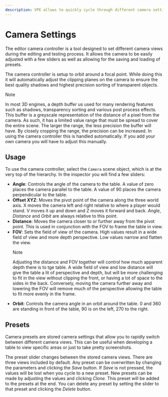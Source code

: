 ```yaml
---
description: VPE allows to quickly cycle through different camera settings while editing the table.
---
```

# Camera Settings

The editor camera controller is a tool designed to set different camera views during the editing and testing process. It allows the camera to be easily adjusted with a few sliders as well as allowing for the saving and loading of presets.

The camera controller is setup to orbit around a focal point. While doing this it will automatically adjust the clipping planes on the camera to ensure the best quality shadows and highest precision sorting of transparent objects.

> [!note]
> In most 3D engines, a depth buffer us used for many rendering features such as shadows, transparency sorting and various post process effects. This buffer is a greyscale representation of the distance of a pixel from the camera.
> As such, it has a limited value range that must be spread to cover the entire scene. The larger the range, the less precision the buffer will have. By closely cropping the range, the precision can be increased. In using the camera controller this is handled automatically. If you add your own camera you will have to adjust this manually.

## Usage

To use the camera controller, select the `Camera` scene object, which is at the very top of the hierarchy. In the inspector you will find a few sliders:

- **Angle**: Controls the angle of the camera to the table. A value of zero places the camera parallel to the table. A value of 90 places the camera perpendicular to the table.
- **Offset XYZ**: Moves the pivot point of the camera along the three world axis. X moves the camera left and right relative to where a player would stand. V moves it up and down and Z moves it forward and back. *Angle*, *Distance* and *Orbit* are always relative to this point.
- **Distance**: Moves the camera closer to or further away from the pivot point. This is used in conjunction with the FOV to frame the table in view.
- **FOV**: Sets the field of view of the camera. High values result in a wide field of view and more depth perspective. Low values narrow and flatten the view.
  > [!note]
  > Adjusting the distance and FOV together will control how much apparent depth there is to tge table. A wide field of view and low distance will give the table a lit of perspective and depth, but will be more challenging to fit in the view without clipping the front, or having a lot of space to the sides in the back. Conversely, moving the camera further away and lowering the FOV will remove much of the perspective allowing the table to fit more evenly in the frame.
- **Orbit**: Controls the camera angle in an orbit around the table. 0 and 360 are standing in front of the table, 90 is on the left, 270 to the right.

## Presets

Camera presets are stored camera settings that allow you to rapidly switch between different camera views. This can be useful when developing a table to view specific areas or just to take pretty screenshots.

The preset slider changes between the stored camera views. There are three views included by default. Any preset can be overwritten by changing the parameters and clicking the *Save* button. If *Save* is not pressed, the values will be lost when you cycle to a new preset. New presets can be made by adjusting the values and clicking *Clone*. This preset will be added to the presets at the end. You can delete any preset by setting the slider to that preset and clicking the *Delete* button.